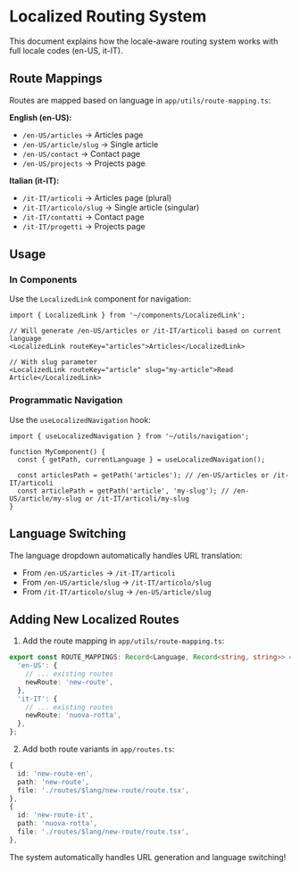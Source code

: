 # Localized Routing System

This document explains how the locale-aware routing system works with full locale codes (en-US, it-IT).

## Route Mappings

Routes are mapped based on language in `app/utils/route-mapping.ts`:

**English (en-US):**
- `/en-US/articles` → Articles page
- `/en-US/article/slug` → Single article
- `/en-US/contact` → Contact page
- `/en-US/projects` → Projects page

**Italian (it-IT):**
- `/it-IT/articoli` → Articles page (plural)
- `/it-IT/articolo/slug` → Single article (singular)
- `/it-IT/contatti` → Contact page
- `/it-IT/progetti` → Projects page

## Usage

### In Components

Use the `LocalizedLink` component for navigation:

```tsx
import { LocalizedLink } from '~/components/LocalizedLink';

// Will generate /en-US/articles or /it-IT/articoli based on current language
<LocalizedLink routeKey="articles">Articles</LocalizedLink>

// With slug parameter
<LocalizedLink routeKey="article" slug="my-article">Read Article</LocalizedLink>
```

### Programmatic Navigation

Use the `useLocalizedNavigation` hook:

```tsx
import { useLocalizedNavigation } from '~/utils/navigation';

function MyComponent() {
  const { getPath, currentLanguage } = useLocalizedNavigation();
  
  const articlesPath = getPath('articles'); // /en-US/articles or /it-IT/articoli
  const articlePath = getPath('article', 'my-slug'); // /en-US/article/my-slug or /it-IT/articoli/my-slug
}
```

## Language Switching

The language dropdown automatically handles URL translation:
- From `/en-US/articles` → `/it-IT/articoli`
- From `/en-US/article/slug` → `/it-IT/articolo/slug`
- From `/it-IT/articolo/slug` → `/en-US/article/slug`

## Adding New Localized Routes

1. Add the route mapping in `app/utils/route-mapping.ts`:
```ts
export const ROUTE_MAPPINGS: Record<Language, Record<string, string>> = {
  'en-US': {
    // ... existing routes
    newRoute: 'new-route',
  },
  'it-IT': {
    // ... existing routes  
    newRoute: 'nuova-rotta',
  },
};
```

2. Add both route variants in `app/routes.ts`:
```ts
{
  id: 'new-route-en',
  path: 'new-route',
  file: './routes/$lang/new-route/route.tsx',
},
{
  id: 'new-route-it', 
  path: 'nuova-rotta',
  file: './routes/$lang/new-route/route.tsx',
},
```

The system automatically handles URL generation and language switching!